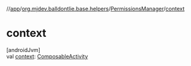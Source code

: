 //[app](../../../index.md)/[org.mjdev.balldontlie.base.helpers](../index.md)/[PermissionsManager](index.md)/[context](context.md)

# context

[androidJvm]\
val [context](context.md): [ComposableActivity](../../org.mjdev.balldontlie.base.activity/-composable-activity/index.md)
